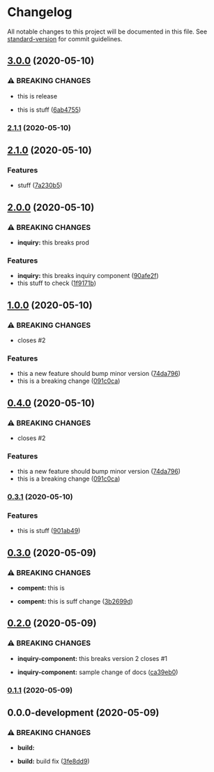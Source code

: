 # Changelog

All notable changes to this project will be documented in this file. See [standard-version](https://github.com/conventional-changelog/standard-version) for commit guidelines.

## [3.0.0](https://github.com/devansvd/sample/compare/v2.1.1...v3.0.0) (2020-05-10)


### ⚠ BREAKING CHANGES

* this is release

* this is stuff ([6ab4755](https://github.com/devansvd/sample/commit/6ab4755b5710cfc106c87a0ab443b3bc2a72bcee))

### [2.1.1](https://github.com/devansvd/sample/compare/v2.1.0...v2.1.1) (2020-05-10)

## [2.1.0](https://github.com/devansvd/sample/compare/v2.0.0...v2.1.0) (2020-05-10)


### Features

* stuff ([7a230b5](https://github.com/devansvd/sample/commit/7a230b5e33278645b602cc6f576d0394186ba7a0))

## [2.0.0](https://github.com/devansvd/sample/compare/v1.0.0...v2.0.0) (2020-05-10)


### ⚠ BREAKING CHANGES

* **inquiry:** this breaks prod

### Features

* **inquiry:** this breaks inquiry component ([90afe2f](https://github.com/devansvd/sample/commit/90afe2f12ca4313f1674031daabe6a0e4662d571))
* this stuff to check ([1f9171b](https://github.com/devansvd/sample/commit/1f9171bef5a0f17e66d3691482e6136b447dfe71))

## [1.0.0](https://github.com/devansvd/sample/compare/v0.3.1...v1.0.0) (2020-05-10)


### ⚠ BREAKING CHANGES

* closes #2

### Features

* this a new feature should bump minor version ([74da796](https://github.com/devansvd/sample/commit/74da79663e521bc18bdf5b8a133092ab6793cbda))
* this is a breaking change ([091c0ca](https://github.com/devansvd/sample/commit/091c0ca747d4cc21c0300005c38ac5fd52a2acbc))

## [0.4.0](https://github.com/devansvd/sample/compare/v0.3.1...v0.4.0) (2020-05-10)


### ⚠ BREAKING CHANGES

* closes #2

### Features

* this a new feature should bump minor version ([74da796](https://github.com/devansvd/sample/commit/74da79663e521bc18bdf5b8a133092ab6793cbda))
* this is a breaking change ([091c0ca](https://github.com/devansvd/sample/commit/091c0ca747d4cc21c0300005c38ac5fd52a2acbc))

### [0.3.1](https://github.com/devansvd/sample/compare/v0.3.0...v0.3.1) (2020-05-10)


### Features

* this is stuff ([901ab49](https://github.com/devansvd/sample/commit/901ab49de84e1cc1cd42e70d7b5e17cd810ea8f6))

## [0.3.0](https://github.com/devansvd/sample/compare/v0.2.0...v0.3.0) (2020-05-09)


### ⚠ BREAKING CHANGES

* **compent:** this is

* **compent:** this is suff change ([3b2699d](https://github.com/devansvd/sample/commit/3b2699de04eea0efbbd9b77618678da0be3c75e3))

## [0.2.0](https://github.com/devansvd/sample/compare/v0.1.1...v0.2.0) (2020-05-09)


### ⚠ BREAKING CHANGES

* **inquiry-component:** this breaks version 2 closes #1

* **inquiry-component:** sample change of docs ([ca39eb0](https://github.com/devansvd/sample/commit/ca39eb0a19953111f5b464f8a75dc12f2193fbb6))

### [0.1.1](https://github.com/devansvd/sample/compare/v0.0.0-development...v0.1.1) (2020-05-09)

## 0.0.0-development (2020-05-09)


### ⚠ BREAKING CHANGES

* **build:** 

* **build:** build fix ([3fe8dd9](https://github.com/devansvd/sample/commit/3fe8dd909871ea1973c5a9bd1025c1ef41f75032))
